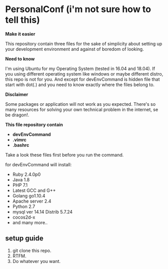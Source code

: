 # PersonalConf (i'm not sure how to tell this)

**Make it easier**

This repository contain three files for the sake of simplicity about
setting up your development environment and against of boredom of looking.

**Need to know**

I'm using Ubuntu for my Operating System (tested in 16.04 and 18.04). 
If you using different operating system
like windows or maybe different distro, this repo is not for you.
And except for devEnvCommand is hidden file that start with dot(.) and you
need to know exactly where the files belong to.

**Disclaimer**

Some packages or application will not work as you expected.
There's so many resources for solving your own technical problem in the
internet, se be dragon!.

**This file repository contain**
* **devEnvCommand**
* **.vimrc**
* **.bashrc**

Take a look these files first before you run the command.

for devEnvCommand will install:

* Ruby 2.4.0p0
* Java 1.8
* PHP 7.1
* Latest GCC and G++
* Golang go1.10.4
* Apache server 2.4
* Python 2.7
* mysql ver 14.14 Distrib 5.7.24
* cocos2d-x
* and many more..

## setup guide

1. git clone this repo.
2. RTFM.
3. Do whatever you want.
